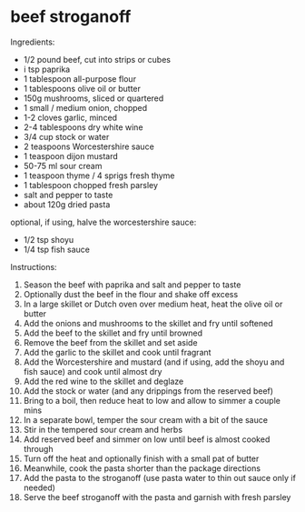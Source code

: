 # beef stroganoff

Ingredients:

* 1/2 pound beef, cut into strips or cubes
* i tsp paprika
* 1 tablespoon all-purpose flour
* 1 tablespoons olive oil or butter
* 150g mushrooms, sliced or quartered
* 1 small / medium onion, chopped
* 1-2 cloves garlic, minced
* 2-4 tablespoons dry white wine
* 3/4 cup stock or water
* 2 teaspoons Worcestershire sauce
* 1 teaspoon dijon mustard
* 50-75 ml sour cream
* 1 teaspoon thyme / 4 sprigs fresh thyme
* 1 tablespoon chopped fresh parsley
* salt and pepper to taste
* about 120g dried pasta

optional, if using, halve the worcestershire sauce:

* 1/2 tsp shoyu
* 1/4 tsp fish sauce

Instructions:

1. Season the beef with paprika and salt and pepper to taste
2. Optionally dust the beef in the flour and shake off excess
3. In a large skillet or Dutch oven over medium heat, heat the olive oil or butter
4. Add the onions and mushrooms to the skillet and fry until softened
5. Add the beef to the skillet and fry until browned
6. Remove the beef from the skillet and set aside
7. Add the garlic to the skillet and cook until fragrant
8. Add the Worcestershire and mustard (and if using, add the shoyu and fish sauce) and cook until almost dry
9. Add the red wine to the skillet and deglaze
10. Add the stock or water (and any drippings from the reserved beef)
11. Bring to a boil, then reduce heat to low and allow to simmer a couple mins
12. In a separate bowl, temper the sour cream with a bit of the sauce
13. Stir in the tempered sour cream and herbs
14. Add reserved beef and simmer on low until beef is almost cooked through
15. Turn off the heat and optionally finish with a small pat of butter
16. Meanwhile, cook the pasta shorter than the package directions
17. Add the pasta to the stroganoff (use pasta water to thin out sauce only if needed)
18. Serve the beef stroganoff with the pasta and garnish with fresh parsley
